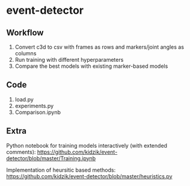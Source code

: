 # event-detector

## Workflow

1. Convert c3d to csv with frames as rows and markers/joint angles as columns
2. Run training with different hyperparameters
3. Compare the best models with existing marker-based models

## Code

1. load.py
2. experiments.py
3. Comparison.ipynb

## Extra

Python notebook for training models interactively (with extended comments):
https://github.com/kidzik/event-detector/blob/master/Training.ipynb

Implementation of heursitic based methods:
https://github.com/kidzik/event-detector/blob/master/heuristics.py
